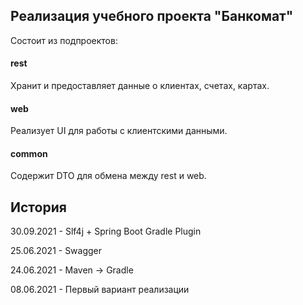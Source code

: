 ## Реализация учебного проекта "Банкомат"

Состоит из подпроектов:
#### rest
   
   Хранит и предоставляет данные о клиентах, счетах, картах.
   
#### web
   
   Реализует UI для работы с клиентскими данными.
   
#### common
   
   Содержит DTO для обмена между rest и web.

## История
30.09.2021 - Slf4j + Spring Boot Gradle Plugin

25.06.2021 - Swagger

24.06.2021 - Maven -> Gradle

08.06.2021 - Первый вариант реализации
